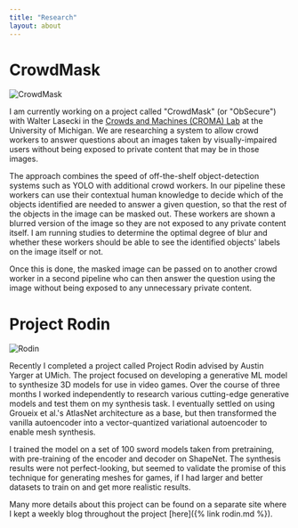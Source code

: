 ```yaml
---
title: "Research"
layout: about
---
```


# CrowdMask  

![CrowdMask](https://riopelle.me/assets/pics/system_diagram_users.jpg)

I am currently working on a project called "CrowdMask" (or "ObSecure") with Walter Lasecki in the [Crowds and Machines (CROMA) Lab](http://croma.eecs.umich.edu/croma.html) at the University of Michigan. We are researching a system to allow crowd workers to answer questions about an images taken by visually-impaired users without being exposed to private content that may be in those images.  

The approach combines the speed of off-the-shelf object-detection systems such as YOLO with additional crowd workers. In our pipeline these workers can use their contextual human knowledge to decide which of the objects identified are needed to answer a given question, so that the rest of the objects in the image can be masked out. These workers are shown a blurred version of the image so they are not exposed to any private content itself. I am running studies to determine the optimal degree of blur and whether these workers should be able to see the identified objects' labels on the image itself or not.

Once this is done, the masked image can be passed on to another crowd worker in a second pipeline who can then answer the question using the image without being exposed to any unnecessary private content.

# Project Rodin

![Rodin](https://riopelle.me/assets/pics/sword.png)

Recently I completed a project called Project Rodin advised by Austin Yarger at UMich. The project focused on developing a generative ML model to synthesize 3D models for use in video games. Over the course of three months I worked independently to research various cutting-edge generative models and test them on my synthesis task. I eventually settled on using Groueix et al.'s AtlasNet architecture as a base, but then transformed the vanilla autoencoder into a vector-quantized variational autoencoder to enable mesh synthesis.

I trained the model on a set of 100 sword models taken from pretraining, with pre-training of the encoder and decoder on ShapeNet. The synthesis results were not perfect-looking, but seemed to validate the promise of this technique for generating meshes for games, if I had larger and better datasets to train on and get more realistic results.

Many more details about this project can be found on a separate site where I kept a weekly blog throughout the project [here]({% link rodin.md %}).
